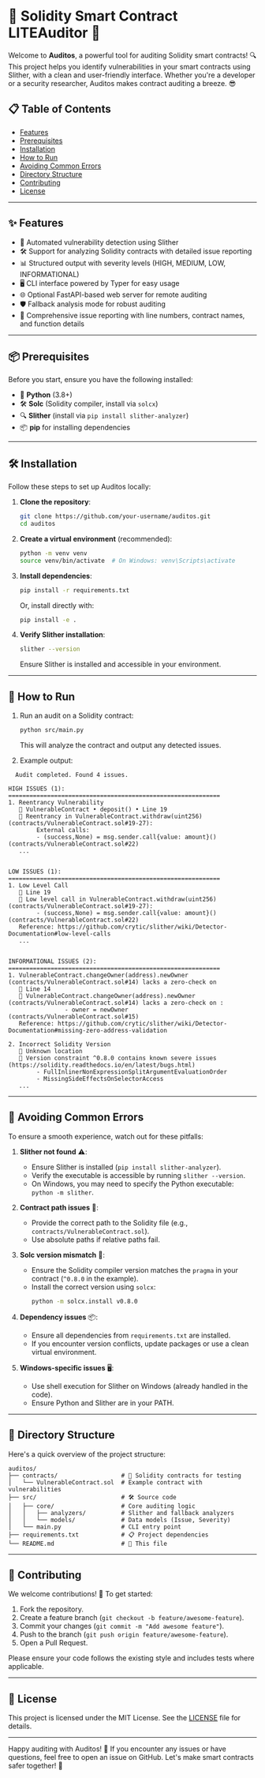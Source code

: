 # 📖 Solidity Smart Contract LITEAuditor 🚀

Welcome to **Auditos**, a powerful tool for auditing Solidity smart contracts! 🔍 This project helps you identify vulnerabilities in your smart contracts using Slither, with a clean and user-friendly interface. Whether you're a developer or a security researcher, Auditos makes contract auditing a breeze. 😎

## 📋 Table of Contents
- [Features](#-features)
- [Prerequisites](#-prerequisites)
- [Installation](#-installation)
- [How to Run](#-how-to-run)
- [Avoiding Common Errors](#-avoiding-common-errors)
- [Directory Structure](#-directory-structure)
- [Contributing](#-contributing)
- [License](#-license)

---

## ✨ Features
- 🔎 Automated vulnerability detection using Slither
- 🛠️ Support for analyzing Solidity contracts with detailed issue reporting
- 📊 Structured output with severity levels (HIGH, MEDIUM, LOW, INFORMATIONAL)
- 🖥️ CLI interface powered by Typer for easy usage
- 🌐 Optional FastAPI-based web server for remote auditing
- 🛡️ Fallback analysis mode for robust auditing
- 📝 Comprehensive issue reporting with line numbers, contract names, and function details

---

## 📦 Prerequisites
Before you start, ensure you have the following installed:
- 🐍 **Python** (3.8+)
- 🛠️ **Solc** (Solidity compiler, install via `solcx`)
- 🔍 **Slither** (install via `pip install slither-analyzer`)
- 📦 **pip** for installing dependencies

---

## 🛠️ Installation
Follow these steps to set up Auditos locally:

1. **Clone the repository**:
   ```bash
   git clone https://github.com/your-username/auditos.git
   cd auditos
   ```

2. **Create a virtual environment** (recommended):
   ```bash
   python -m venv venv
   source venv/bin/activate  # On Windows: venv\Scripts\activate
   ```

3. **Install dependencies**:
   ```bash
   pip install -r requirements.txt
   ```
   Or, install directly with:
   ```bash
   pip install -e .
   ```

4. **Verify Slither installation**:
   ```bash
   slither --version
   ```
   Ensure Slither is installed and accessible in your environment.

---

## 🚀 How to Run

1. Run an audit on a Solidity contract:
   ```bash
   python src/main.py
   ```
   This will analyze the contract and output any detected issues.

2. Example output:

```
  Audit completed. Found 4 issues.

HIGH ISSUES (1):
============================================================
1. Reentrancy Vulnerability
   📍 VulnerableContract • deposit() • Line 19
   📝 Reentrancy in VulnerableContract.withdraw(uint256) (contracts/VulnerableContract.sol#19-27):
        External calls:
        - (success,None) = msg.sender.call{value: amount}() (contracts/VulnerableContract.sol#22)
   ...


LOW ISSUES (1):
============================================================
1. Low Level Call
   📍 Line 19
   📝 Low level call in VulnerableContract.withdraw(uint256) (contracts/VulnerableContract.sol#19-27):
        - (success,None) = msg.sender.call{value: amount}() (contracts/VulnerableContract.sol#22)
   Reference: https://github.com/crytic/slither/wiki/Detector-Documentation#low-level-calls
   ...


INFORMATIONAL ISSUES (2):
============================================================
1. VulnerableContract.changeOwner(address).newOwner (contracts/VulnerableContract.sol#14) lacks a zero-check on
   📍 Line 14
   📝 VulnerableContract.changeOwner(address).newOwner (contracts/VulnerableContract.sol#14) lacks a zero-check on :
                - owner = newOwner (contracts/VulnerableContract.sol#15)
   Reference: https://github.com/crytic/slither/wiki/Detector-Documentation#missing-zero-address-validation

2. Incorrect Solidity Version
   📍 Unknown location
   📝 Version constraint ^0.8.0 contains known severe issues (https://solidity.readthedocs.io/en/latest/bugs.html)
        - FullInlinerNonExpressionSplitArgumentEvaluationOrder
        - MissingSideEffectsOnSelectorAccess
   ...
   ```
---

## 🛑 Avoiding Common Errors
To ensure a smooth experience, watch out for these pitfalls:

1. **Slither not found** ⚠️:
   - Ensure Slither is installed (`pip install slither-analyzer`).
   - Verify the executable is accessible by running `slither --version`.
   - On Windows, you may need to specify the Python executable: `python -m slither`.

2. **Contract path issues** 📂:
   - Provide the correct path to the Solidity file (e.g., `contracts/VulnerableContract.sol`).
   - Use absolute paths if relative paths fail.

3. **Solc version mismatch** 🔧:
   - Ensure the Solidity compiler version matches the `pragma` in your contract (`^0.8.0` in the example).
   - Install the correct version using `solcx`:
     ```bash
     python -m solcx.install v0.8.0
     ```

4. **Dependency issues** 📦:
   - Ensure all dependencies from `requirements.txt` are installed.
   - If you encounter version conflicts, update packages or use a clean virtual environment.

5. **Windows-specific issues** 🖥️:
   - Use shell execution for Slither on Windows (already handled in the code).
   - Ensure Python and Slither are in your PATH.

---

## 📂 Directory Structure
Here's a quick overview of the project structure:
```
auditos/
├── contracts/                  # 📜 Solidity contracts for testing
│   └── VulnerableContract.sol  # Example contract with vulnerabilities
├── src/                        # 🛠️ Source code
│   ├── core/                   # Core auditing logic
│   │   ├── analyzers/          # Slither and fallback analyzers
│   │   └── models/             # Data models (Issue, Severity)
│   └── main.py                 # CLI entry point
├── requirements.txt            # 📋 Project dependencies
└── README.md                   # 📖 This file
```

---

## 🤝 Contributing
We welcome contributions! 🥳 To get started:
1. Fork the repository.
2. Create a feature branch (`git checkout -b feature/awesome-feature`).
3. Commit your changes (`git commit -m "Add awesome feature"`).
4. Push to the branch (`git push origin feature/awesome-feature`).
5. Open a Pull Request.

Please ensure your code follows the existing style and includes tests where applicable.

---

## 📜 License
This project is licensed under the MIT License. See the [LICENSE](LICENSE) file for details.

---

Happy auditing with Auditos! 🎉 If you encounter any issues or have questions, feel free to open an issue on GitHub. Let's make smart contracts safer together! 💪
